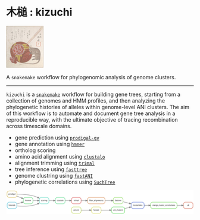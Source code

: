 # 木槌 : kizuchi

<img src='docs/tap-appear-mallet.jpeg' width='100' />

A `snakemake` workflow for phylogenomic analysis of genome clusters.

---

`kizuchi` is a [`snakemake`](https://snakemake.readthedocs.io/en/stable/)
workflow for building gene trees, starting from a collection of genomes
and HMM profiles, and then analyzing the phylogenetic histories of alleles
within genome-level ANI clusters. The aim of this workflow is to automate and
document gene tree analysis in a reproducible way, with the ultimate objective
of tracing recombination across timescale domains.

- gene prediction using [`prodigal-gv`](https://github.com/apcamargo/prodigal-gv)
- gene annotation using [`hmmer`](http://hmmer.org/)
- ortholog scoring
- amino acid alignment using [`clustalo`](http://www.clustal.org/omega/)
- alignment trimming using [`trimal`](https://vicfero.github.io/trimal/)
- tree inference using [`fasttree`](http://www.microbesonline.org/fasttree/)
- genome clustring using [`fastANI`](https://github.com/ParBLiSS/FastANI)
- phylogenetic correlations using [`SuchTree`](https://github.com/ryneches/SuchTree)


![Rule Graph](docs/rg.svg)
